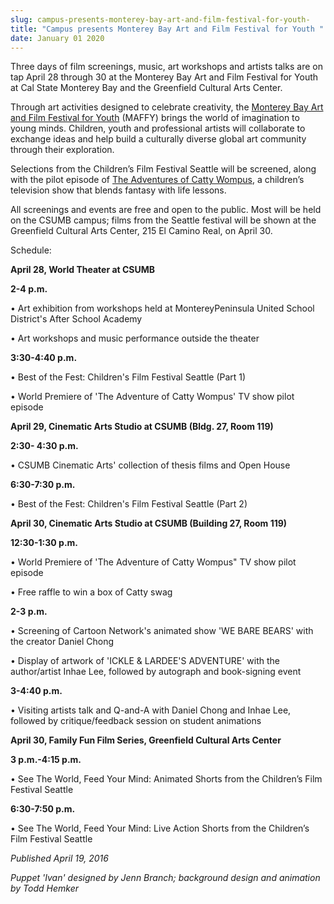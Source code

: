 ```yaml
---
slug: campus-presents-monterey-bay-art-and-film-festival-for-youth-
title: "Campus presents Monterey Bay Art and Film Festival for Youth "
date: January 01 2020
---
```


<p>Three days of film screenings, music, art workshops and artists talks are on tap April 28 through 30 at the Monterey Bay Art and Film Festival for Youth at Cal State Monterey Bay and the Greenfield Cultural Arts Center.
</p><p>Through art activities designed to celebrate creativity, the <a href="http://www.maffy.org/">Monterey Bay Art and Film Festival for Youth</a> &#40;MAFFY&#41; brings the world of imagination to young minds. Children, youth and professional artists will collaborate to exchange ideas and help build a culturally diverse global art community through their exploration.
</p><p>Selections from the Children’s Film Festival Seattle will be screened, along with the pilot episode of <a href="http://www.gtweekly.com/index.php/santa&#45;cruz&#45;news/santa&#45;cruz&#45;local&#45;news/6826&#45;teen&#45;screen.html">The Adventures of Catty Wompus</a>, a children’s television show that blends fantasy with life lessons.
</p><p>All screenings and events are free and open to the public. Most will be held on the CSUMB campus; films from the Seattle festival will be shown at the Greenfield Cultural Arts Center, 215 El Camino Real, on April 30.
</p><p>Schedule:
</p><p><strong>April 28, World Theater at CSUMB</strong>
</p><p><strong>2&#45;4 p.m.</strong>
</p><p>• Art exhibition from workshops held at MontereyPeninsula United School District's After School Academy
</p><p>• Art workshops and music performance outside the theater
</p><p><strong>3:30&#45;4:40 p.m.</strong>
</p><p>• Best of the Fest: Children's Film Festival Seattle &#40;Part 1&#41;
</p><p>• World Premiere of  'The Adventure of Catty Wompus' TV show pilot episode
</p><p><strong>April 29, Cinematic Arts Studio at CSUMB &#40;Bldg. 27, Room 119&#41;</strong>
</p><p><strong>2:30&#45; 4:30 p.m.</strong>
</p><p>• CSUMB Cinematic Arts' collection of thesis films and Open House
</p><p><strong>6:30&#45;7:30 p.m.</strong>
</p><p>• Best of the Fest: Children's Film Festival Seattle &#40;Part 2&#41;
</p><p><strong>April 30, Cinematic Arts Studio at CSUMB &#40;Building 27, Room 119&#41;</strong>
</p><p><strong>12:30&#45;1:30 p.m.</strong>
</p><p>• World Premiere of 'The Adventure of Catty Wompus" TV show pilot episode
</p><p>• Free raffle to win a box of Catty swag
</p><p><strong>2&#45;3 p.m.</strong>
</p><p>• Screening of Cartoon Network's animated show 'WE BARE BEARS' with the creator Daniel Chong
</p><p>• Display of artwork of 'ICKLE &amp; LARDEE'S ADVENTURE' with the author/artist Inhae Lee, followed by autograph and book&#45;signing event
</p><p><strong>3&#45;4:40 p.m.</strong>
</p><p>• Visiting artists talk and Q&#45;and&#45;A with Daniel Chong and Inhae Lee, followed by critique/feedback session on student animations
</p><p><strong>April 30, Family Fun Film Series, Greenfield Cultural Arts Center</strong>
</p><p><strong>3 p.m.&#45;4:15 p.m.</strong>
</p><p>• See The World, Feed Your Mind: Animated Shorts from the Children’s Film Festival Seattle
</p><p><strong>6:30&#45;7:50 p.m.</strong>
</p><p>• See The World, Feed Your Mind: Live Action Shorts from the Children’s Film Festival Seattle
</p><p><em>Published April 19, 2016</em>
</p><p><em>Puppet 'Ivan' designed by Jenn Branch; background design and animation by Todd Hemker</em>
</p>
